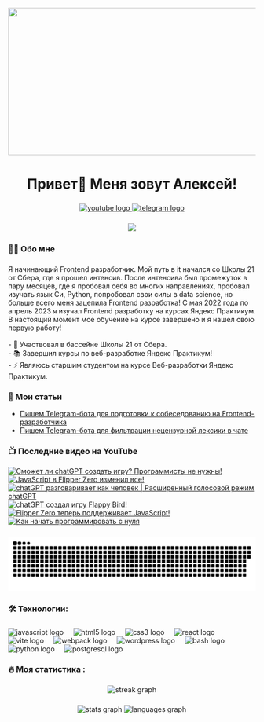 <br clear="both">

<div align="center">
  <img height="300" width="600" src="https://user-images.githubusercontent.com/74038190/225813708-98b745f2-7d22-48cf-9150-083f1b00d6c9.gif"  />
</div>

###

<h1 align="center">Привет👋 Меня зовут Алексей!</h1>

###

<div align="center">
  <a href="https://www.youtube.com/@tehno.maniak" target="_blank">
    <img src="https://img.shields.io/static/v1?message=Youtube&logo=youtube&label=&color=FF0000&logoColor=white&labelColor=&style=for-the-badge" height="25" alt="youtube logo"  />
  </a>
  <a href="https://t.me/tehnomaniak07" target="_blank">
    <img src="https://img.shields.io/static/v1?message=Telegram&logo=telegram&label=&color=2CA5E0&logoColor=white&labelColor=&style=for-the-badge" height="25" alt="telegram logo"  />
  </a>
</div>

###

<div align="center">
  <img src="https://visitor-badge.laobi.icu/badge?page_id=filimonovalexey.filimonovalexey&"  />
</div>

###

<h3 align="left">👩‍💻  Обо мне</h3>

###

<p align="left">Я начинающий Frontend разработчик. Мой путь в it начался со Школы 21 от Сбера, где я прошел интенсив. После интенсива был промежуток в пару месяцев, где я пробовал себя во многих направлениях, пробовал изучать язык Си, Python, попробовал свои силы в data science, но больше всего меня зацепила Frontend разработка! С мая 2022 года по апрель 2023 я изучал Frontend разработку на курсах Яндекс Практикум. В настоящий момент мое обучение на курсе завершено и я нашел свою первую работу!<br><br>- 🔭 Участвовал в бассейне Школы 21 от Сбера.<br>- 📚 Завершил курсы по веб-разработке Яндекс Практикум!<br>- ⚡ Являюсь старшим студентом на курсе Веб-разработки Яндекс Практикум.</p>

###
<h3 align="left">📕 Мои статьи</h3>

- [Пишем Telegram-бота для подготовки к собеседованию на Frontend-разработчика](https://proglib.io/p/pishem-telegram-bota-dlya-podgotovki-k-sobesedovaniyu-na-frontend-razrabotchika-2024-05-29)
- [Пишем Telegram-бота для фильтрации нецензурной лексики в чате](https://proglib.io/p/pishem-telegram-bota-dlya-filtracii-necenzurnoy-leksiki-v-chate-2024-07-15)

###

<h3 align="left">📺 Последние видео на YouTube</h3>

<!-- BEGIN YOUTUBE-CARDS -->
[![Сможет ли chatGPT создать игру? Программисты не нужны!](https://ytcards.demolab.com/?id=0WF6Ynuvi4w&title=%D0%A1%D0%BC%D0%BE%D0%B6%D0%B5%D1%82+%D0%BB%D0%B8+chatGPT+%D1%81%D0%BE%D0%B7%D0%B4%D0%B0%D1%82%D1%8C+%D0%B8%D0%B3%D1%80%D1%83%3F+%D0%9F%D1%80%D0%BE%D0%B3%D1%80%D0%B0%D0%BC%D0%BC%D0%B8%D1%81%D1%82%D1%8B+%D0%BD%D0%B5+%D0%BD%D1%83%D0%B6%D0%BD%D1%8B%21&lang=en&timestamp=1728121706&background_color=%230d1117&title_color=%23ffffff&stats_color=%23dedede&max_title_lines=1&width=250&border_radius=5 "Сможет ли chatGPT создать игру? Программисты не нужны!")](https://www.youtube.com/watch?v=0WF6Ynuvi4w)
[![JavaScript в Flipper Zero изменил все!](https://ytcards.demolab.com/?id=3c2vqIe1nac&title=JavaScript+%D0%B2+Flipper+Zero+%D0%B8%D0%B7%D0%BC%D0%B5%D0%BD%D0%B8%D0%BB+%D0%B2%D1%81%D0%B5%21&lang=en&timestamp=1727453052&background_color=%230d1117&title_color=%23ffffff&stats_color=%23dedede&max_title_lines=1&width=250&border_radius=5 "JavaScript в Flipper Zero изменил все!")](https://www.youtube.com/watch?v=3c2vqIe1nac)
[![chatGPT разговаривает как человек | Расширенный голосовой режим chatGPT](https://ytcards.demolab.com/?id=GMXd7IUvZZk&title=chatGPT+%D1%80%D0%B0%D0%B7%D0%B3%D0%BE%D0%B2%D0%B0%D1%80%D0%B8%D0%B2%D0%B0%D0%B5%D1%82+%D0%BA%D0%B0%D0%BA+%D1%87%D0%B5%D0%BB%D0%BE%D0%B2%D0%B5%D0%BA+%7C+%D0%A0%D0%B0%D1%81%D1%88%D0%B8%D1%80%D0%B5%D0%BD%D0%BD%D1%8B%D0%B9+%D0%B3%D0%BE%D0%BB%D0%BE%D1%81%D0%BE%D0%B2%D0%BE%D0%B9+%D1%80%D0%B5%D0%B6%D0%B8%D0%BC+chatGPT&lang=en&timestamp=1727280194&background_color=%230d1117&title_color=%23ffffff&stats_color=%23dedede&max_title_lines=1&width=250&border_radius=5 "chatGPT разговаривает как человек | Расширенный голосовой режим chatGPT")](https://www.youtube.com/watch?v=GMXd7IUvZZk)
[![chatGPT создал игру Flappy Bird!](https://ytcards.demolab.com/?id=_-vzyc0ZRB4&title=chatGPT+%D1%81%D0%BE%D0%B7%D0%B4%D0%B0%D0%BB+%D0%B8%D0%B3%D1%80%D1%83+Flappy+Bird%21&lang=en&timestamp=1726912835&background_color=%230d1117&title_color=%23ffffff&stats_color=%23dedede&max_title_lines=1&width=250&border_radius=5 "chatGPT создал игру Flappy Bird!")](https://www.youtube.com/watch?v=_-vzyc0ZRB4)
[![Flipper Zero теперь поддерживает JavaScript!](https://ytcards.demolab.com/?id=YaWa47Uu5-8&title=Flipper+Zero+%D1%82%D0%B5%D0%BF%D0%B5%D1%80%D1%8C+%D0%BF%D0%BE%D0%B4%D0%B4%D0%B5%D1%80%D0%B6%D0%B8%D0%B2%D0%B0%D0%B5%D1%82+JavaScript%21&lang=en&timestamp=1726304585&background_color=%230d1117&title_color=%23ffffff&stats_color=%23dedede&max_title_lines=1&width=250&border_radius=5 "Flipper Zero теперь поддерживает JavaScript!")](https://www.youtube.com/watch?v=YaWa47Uu5-8)
[![Как начать программировать с нуля](https://ytcards.demolab.com/?id=CFMJ2iOg-uQ&title=%D0%9A%D0%B0%D0%BA+%D0%BD%D0%B0%D1%87%D0%B0%D1%82%D1%8C+%D0%BF%D1%80%D0%BE%D0%B3%D1%80%D0%B0%D0%BC%D0%BC%D0%B8%D1%80%D0%BE%D0%B2%D0%B0%D1%82%D1%8C+%D1%81+%D0%BD%D1%83%D0%BB%D1%8F&lang=en&timestamp=1725969607&background_color=%230d1117&title_color=%23ffffff&stats_color=%23dedede&max_title_lines=1&width=250&border_radius=5 "Как начать программировать с нуля")](https://www.youtube.com/watch?v=CFMJ2iOg-uQ)
<!-- END YOUTUBE-CARDS -->

###

<p align="center">
 <img width="600" src="assets/github-snake.svg" alt="snake"/>
</p>

###

<h3 align="left">🛠 Технологии:</h3>

###

<div align="left">
  <img src="https://cdn.jsdelivr.net/gh/devicons/devicon/icons/javascript/javascript-original.svg" height="40" alt="javascript logo"  />
  <img width="12" />
  <img src="https://cdn.jsdelivr.net/gh/devicons/devicon/icons/html5/html5-original.svg" height="40" alt="html5 logo"  />
  <img width="12" />
  <img src="https://cdn.jsdelivr.net/gh/devicons/devicon/icons/css3/css3-original.svg" height="40" alt="css3 logo"  />
  <img width="12" />
  <img src="https://cdn.jsdelivr.net/gh/devicons/devicon/icons/react/react-original.svg" height="40" alt="react logo"  />
  <img width="12" />
  <img src="https://skillicons.dev/icons?i=vite" height="40" alt="vite logo"  />
  <img width="12" />
  <img src="https://cdn.simpleicons.org/webpack/8DD6F9" height="40" alt="webpack logo"  />
  <img width="12" />
  <img src="https://skillicons.dev/icons?i=wordpress" height="40" alt="wordpress logo"  />
  <img width="12" />
  <img src="https://cdn.simpleicons.org/gnubash/4EAA25" height="40" alt="bash logo"  />
  <img width="12" />
  <img src="https://skillicons.dev/icons?i=py" height="40" alt="python logo"  />
  <img width="12" />
  <img src="https://skillicons.dev/icons?i=postgres" height="40" alt="postgresql logo"  />
</div>

###

<h3 align="left">🔥   Моя статистика :</h3>

###

<div align="center">
  <img src="https://streak-stats.demolab.com?user=filimonovalexey&locale=en&mode=daily&theme=dark&hide_border=false&border_radius=5&order=3" height="220" alt="streak graph"  />
</div>

###

<div align="center">
  <img src="https://github-readme-stats.vercel.app/api?username=filimonovalexey&hide_title=false&hide_rank=false&show_icons=true&include_all_commits=true&count_private=true&disable_animations=false&theme=dracula&locale=en&hide_border=false&order=1" height="150" alt="stats graph"  />
  <img src="https://github-readme-stats.vercel.app/api/top-langs?username=filimonovalexey&locale=en&hide_title=false&layout=compact&card_width=320&langs_count=5&theme=dracula&hide_border=false&order=2" height="150" alt="languages graph"  />
</div>

###